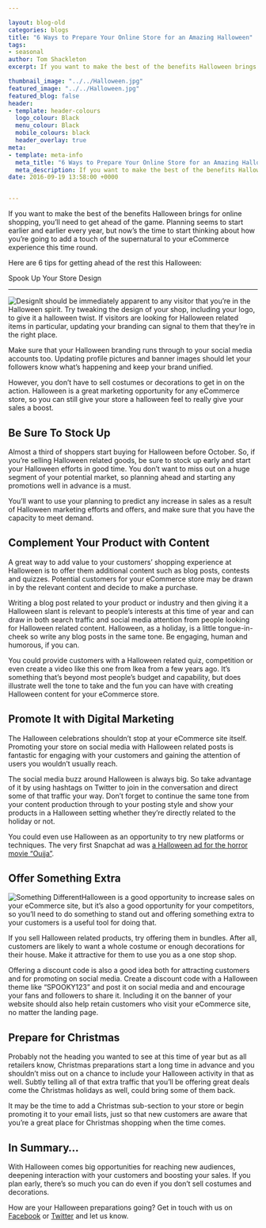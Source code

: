 ```yaml
--- 

layout: blog-old
categories: blogs
title: "6 Ways to Prepare Your Online Store for an Amazing Halloween"
tags:
- seasonal
author: Tom Shackleton
excerpt: If you want to make the best of the benefits Halloween brings for online shopping, you’ll need to get ahead of the game. Planning seems to start earlier and earlier every year, but now’s the time to start thinking about how you’re going to add a touch of the supernatural to your eCommerce experience this time round.

thumbnail_image: "../../Halloween.jpg"
featured_image: "../../Halloween.jpg"
featured_blog: false
header:
- template: header-colours
  logo_colour: Black
  menu_colour: Black
  mobile_colours: black
  header_overlay: true
meta:
- template: meta-info
  meta_title: "6 Ways to Prepare Your Online Store for an Amazing Halloween"
  meta_description: If you want to make the best of the benefits Halloween brings for online shopping, you’ll need to get ahead of the game. Planning seems to start earlier and earlier every year, but now’s the time to start thinking about how you’re going to add a touch of the supernatural to your eCommerce experience this time round.
date: 2016-09-19 13:58:00 +0000


--- 
```

If you want to make the best of the benefits Halloween brings for online shopping, you’ll need to get ahead of the game. Planning seems to start earlier and earlier every year, but now’s the time to start thinking about how you’re going to add a touch of the supernatural to your eCommerce experience this time round.

Here are 6 tips for getting ahead of the rest this Halloween:

  

Spook Up Your Store Design  

-----------------------------

![Design](../../Design.jpg)It should be immediately apparent to any visitor that you’re in the Halloween spirit. Try tweaking the design of your shop, including your logo, to give it a halloween twist. If visitors are looking for Halloween related items in particular, updating your branding can signal to them that they’re in the right place.

Make sure that your Halloween branding runs through to your social media accounts too. Updating profile pictures and banner images should let your followers know what’s happening and keep your brand unified.

However, you don’t have to sell costumes or decorations to get in on the action. Halloween is a great marketing opportunity for any eCommerce store, so you can still give your store a halloween feel to really give your sales a boost.

  

Be Sure To Stock Up
-------------------

Almost a third of shoppers start buying for Halloween before October. So, if you’re selling Halloween related goods, be sure to stock up early and start your Halloween efforts in good time. You don’t want to miss out on a huge segment of your potential market, so planning ahead and starting any promotions well in advance is a must.

You’ll want to use your planning to predict any increase in sales as a result of Halloween marketing efforts and offers, and make sure that you have the capacity to meet demand.

  

Complement Your Product with Content
------------------------------------

A great way to add value to your customers’ shopping experience at Halloween is to offer them additional content such as blog posts, contests and quizzes. Potential customers for your eCommerce store may be drawn in by the relevant content and decide to make a purchase.

Writing a blog post related to your product or industry and then giving it a Halloween slant is relevant to people’s interests at this time of year and can draw in both search traffic and social media attention from people looking for Halloween related content. Halloween, as a holiday, is a little tongue-in-cheek so write any blog posts in the same tone. Be engaging, human and humorous, if you can.

You could provide customers with a Halloween related quiz, competition or even create a video like this one from Ikea from a few years ago. It’s something that’s beyond most people’s budget and capability, but does illustrate well the tone to take and the fun you can have with creating Halloween content for your eCommerce store.

  

  

  

Promote It with Digital Marketing
---------------------------------

The Halloween celebrations shouldn’t stop at your eCommerce site itself. Promoting your store on social media with Halloween related posts is fantastic for engaging with your customers and gaining the attention of users you wouldn’t usually reach.

The social media buzz around Halloween is always big. So take advantage of it by using hashtags on Twitter to join in the conversation and direct some of that traffic your way. Don’t forget to continue the same tone from your content production through to your posting style and show your products in a Halloween setting whether they’re directly related to the holiday or not.

You could even use Halloween as an opportunity to try new platforms or techniques. The very first Snapchat ad was [a Halloween ad for the horror movie “Ouija”](https://www.adweek.com/news/technology/check-out-snapchats-first-ad-universal-pictures-160866).

  

Offer Something Extra
---------------------

![Something Different](../../Someting_different.jpg)Halloween is a good opportunity to increase sales on your eCommerce site, but it’s also a good opportunity for your competitors, so you’ll need to do something to stand out and offering something extra to your customers is a useful tool for doing that.

If you sell Halloween related products, try offering them in bundles. After all, customers are likely to want a whole costume or enough decorations for their house. Make it attractive for them to use you as a one stop shop.

Offering a discount code is also a good idea both for attracting customers and for promoting on social media. Create a discount code with a Halloween theme like “SPOOKY123” and post it on social media and and encourage your fans and followers to share it. Including it on the banner of your website should also help retain customers who visit your eCommerce site, no matter the landing page.

  

Prepare for Christmas
---------------------

Probably not the heading you wanted to see at this time of year but as all retailers know, Christmas preparations start a long time in advance and you shouldn’t miss out on a chance to include your Halloween activity in that as well. Subtly telling all of that extra traffic that you’ll be offering great deals come the Christmas holidays as well, could bring some of them back.

It may be the time to add a Christmas sub-section to your store or begin promoting it to your email lists, just so that new customers are aware that you’re a great place for Christmas shopping when the time comes.

  

In Summary…
-----------

With Halloween comes big opportunities for reaching new audiences, deepening interaction with your customers and boosting your sales. If you plan early, there’s so much you can do even if you don’t sell costumes and decorations.

How are your Halloween preparations going? Get in touch with us on [Facebook](https://www.facebook.com/statementagency) or [Twitter](https://www.twitter.com/@Statement) and let us know.